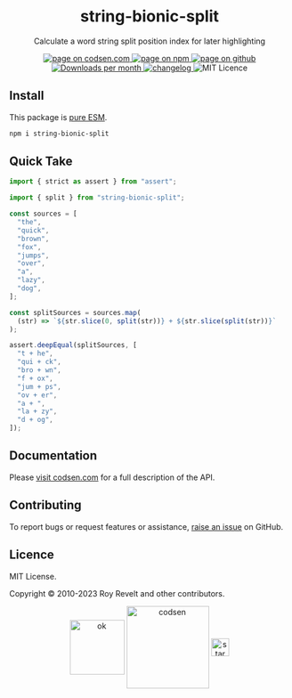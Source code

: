 <h1 align="center">string-bionic-split</h1>

<p align="center">Calculate a word string split position index for later highlighting</p>

<p align="center">
  <a href="https://codsen.com/os/string-bionic-split" rel="nofollow noreferrer noopener">
    <img src="https://img.shields.io/badge/-codsen-blue?style=flat-square" alt="page on codsen.com">
  </a>
  <a href="https://www.npmjs.com/package/string-bionic-split" rel="nofollow noreferrer noopener">
    <img src="https://img.shields.io/badge/-npm-blue?style=flat-square" alt="page on npm">
  </a>
  <a href="https://github.com/codsen/codsen/tree/main/packages/string-bionic-split" rel="nofollow noreferrer noopener">
    <img src="https://img.shields.io/badge/-github-blue?style=flat-square" alt="page on github">
  </a>
  <a href="https://npmcharts.com/compare/string-bionic-split?interval=30" rel="nofollow noreferrer noopener" target="_blank">
    <img src="https://img.shields.io/npm/dm/string-bionic-split.svg?style=flat-square" alt="Downloads per month">
  </a>
  <a href="https://codsen.com/os/string-bionic-split/changelog" rel="nofollow noreferrer noopener">
    <img src="https://img.shields.io/badge/changelog-here-brightgreen?style=flat-square" alt="changelog">
  </a>
  <img src="https://img.shields.io/badge/licence-MIT-brightgreen.svg?style=flat-square" alt="MIT Licence">
</p>

## Install

This package is [pure ESM](https://gist.github.com/sindresorhus/a39789f98801d908bbc7ff3ecc99d99c).

```bash
npm i string-bionic-split
```

## Quick Take

```js
import { strict as assert } from "assert";

import { split } from "string-bionic-split";

const sources = [
  "the",
  "quick",
  "brown",
  "fox",
  "jumps",
  "over",
  "a",
  "lazy",
  "dog",
];

const splitSources = sources.map(
  (str) => `${str.slice(0, split(str))} + ${str.slice(split(str))}`
);

assert.deepEqual(splitSources, [
  "t + he",
  "qui + ck",
  "bro + wn",
  "f + ox",
  "jum + ps",
  "ov + er",
  "a + ",
  "la + zy",
  "d + og",
]);
```

## Documentation

Please [visit codsen.com](https://codsen.com/os/string-bionic-split/) for a full description of the API.

## Contributing

To report bugs or request features or assistance, [raise an issue](https://github.com/codsen/codsen/issues/new/choose) on GitHub.

## Licence

MIT License.

Copyright © 2010-2023 Roy Revelt and other contributors.

<p align="center"><img src="https://codsen.com/images/png-codsen-ok.png" width="98" alt="ok" align="center"> <img src="https://codsen.com/images/png-codsen-1.png" width="148" alt="codsen" align="center"> <img src="https://codsen.com/images/png-codsen-star-small.png" width="32" alt="star" align="center"></p>
